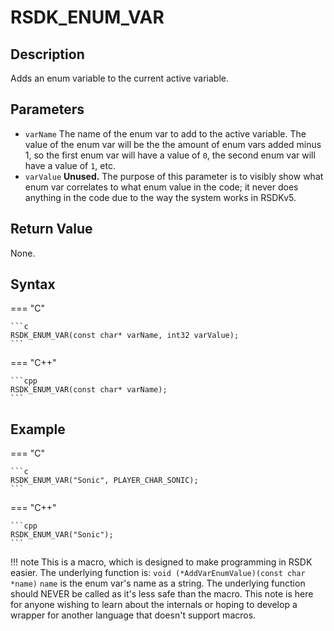 # RSDK_ENUM_VAR

## Description
Adds an enum variable to the current active variable.

## Parameters
- `varName`
The name of the enum var to add to the active variable. The value of the enum var will be the the amount of enum vars added minus 1, so the first enum var will have a value of `0`, the second enum var will have a value of `1`, etc.
- `varValue`
**Unused.** The purpose of this parameter is to visibly show what enum var correlates to what enum value in the code; it never does anything in the code due to the way the system works in RSDKv5.

## Return Value
None.

## Syntax
=== "C"

	```c
	RSDK_ENUM_VAR(const char* varName, int32 varValue);
	```

=== "C++"

	```cpp
	RSDK_ENUM_VAR(const char* varName);
	```

## Example
=== "C"

	```c
	RSDK_ENUM_VAR("Sonic", PLAYER_CHAR_SONIC);
	```

=== "C++"

	```cpp
	RSDK_ENUM_VAR("Sonic");
	```

!!! note
    This is a macro, which is designed to make programming in RSDK easier. The underlying function is:
	```
	void (*AddVarEnumValue)(const char *name)
	```
	`name` is the enum var's name as a string.
	The underlying function should NEVER be called as it's less safe than the macro. This note is here for anyone wishing to learn about the internals or hoping to develop a wrapper for another language that doesn't support macros.